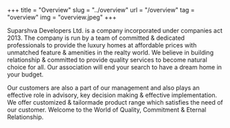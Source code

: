 +++
title = "Overview"
slug = "../overview"
url = "/overview"
tag = "overview"
img = "overview.jpeg"
+++


Suparshva Developers Ltd. is a company incorporated under companies act 2013. The company is run by a team of committed & dedicated professionals to provide the luxury homes at affordable prices with unmatched feature & amenities in the realty world. We believe in building relationship & committed to provide quality services to become natural choice for all. Our association will end your search to have a dream home in your budget. 

Our customers are also a part of our management and also plays an effective role in advisory, key decision making & effective implementation. We offer customized & tailormade product range which satisfies the need of our customer. Welcome to the World of Quality, Commitment & Eternal Relationship. 

